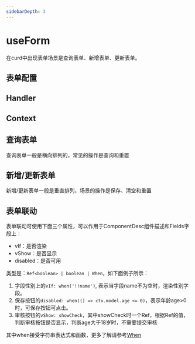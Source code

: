 ```yaml
---
sidebarDepth: 3
---
```

# useForm
在curd中出现表单场景是查询表单、新增表单、更新表单。

## 表单配置

## Handler

## Context

## 查询表单
查询表单一般是横向排列的，常见的操作是查询和重置

<ExampleDoc>
<UseFormQuery>
</UseFormQuery>
<template #code>

<<< @/examples/useForm/query.js

</template>
</ExampleDoc>

## 新增/更新表单

新增/更新表单一般是垂直排列，场景的操作是保存、清空和重置

<ExampleDoc>
<UseFormEdit>
</UseFormEdit>
<template #code>

<<< @/examples/useForm/edit.js

</template>
</ExampleDoc>

<!-- ## 多列表单

<ExampleDoc>
<UseFormColEdit>
</UseFormColEdit>
<template #code>

<<< @/examples/useForm/colEdit.js

</template>
</ExampleDoc> -->


## 表单联动

表单联动可使用下面三个属性，可以作用于ComponentDesc组件描述和Fields字段上：

- vIf：是否渲染
- vShow：是否显示
- disabled：是否可用

类型是：`Ref<boolean> | boolean | When`，如下面例子所示：
1. 字段性别上的`vIf: when('!!name')`, 表示当字段name不为空时，渲染性别字段。
2. 保存按钮的`disabled: when(() => ctx.model.age <= 0)`，表示年龄age>0时，可保存按钮可点击。
3. 审核按钮的`vShow: showCheck`，其中showCheck时一个Ref，根据Ref的值，判断审核按钮是否显示，判断age大于18岁时，不需要提交审核

其中when接受字符串表达式和函数，更多了解请参考[When](./when.md)

<ExampleDoc>
<UseFormRelation>
</UseFormRelation>
<template #code>

<<< @/examples/useForm/relation.js

</template>
</ExampleDoc>